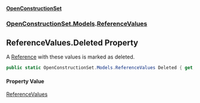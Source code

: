 #### [OpenConstructionSet](index 'index')
### [OpenConstructionSet.Models](index#OpenConstructionSet_Models 'OpenConstructionSet.Models').[ReferenceValues](12EeLen8x83ZM11p+0cSKw 'OpenConstructionSet.Models.ReferenceValues')
## ReferenceValues.Deleted Property
A [Reference](keNdBWwXoST05c_g6wF_4w 'OpenConstructionSet.Models.Reference') with these values is marked as deleted.  
```csharp
public static OpenConstructionSet.Models.ReferenceValues Deleted { get; }
```
#### Property Value
[ReferenceValues](12EeLen8x83ZM11p+0cSKw 'OpenConstructionSet.Models.ReferenceValues')
